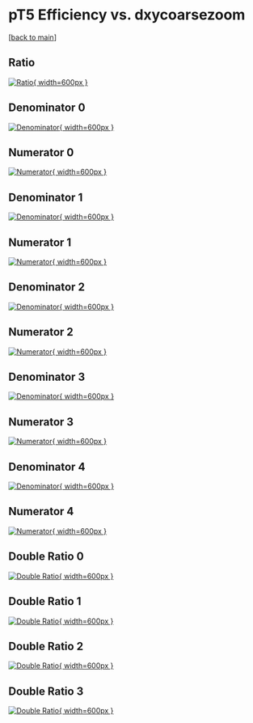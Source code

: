 # pT5 Efficiency vs. dxycoarsezoom

[[back to main](./)]



## Ratio

[![Ratio](../mtv/var/pT5_loweta_211_-1_eff_dxycoarsezoom.png){ width=600px }](../mtv/var/pT5_loweta_211_-1_eff_dxycoarsezoom.pdf)

## Denominator 0

[![Denominator](../mtv/den/pT5_loweta_211_-1_eff_dxycoarsezoom_den0.png){ width=600px }](../mtv/den/pT5_loweta_211_-1_eff_dxycoarsezoom_den0.pdf)

## Numerator 0

[![Numerator](../mtv/num/pT5_loweta_211_-1_eff_dxycoarsezoom_num0.png){ width=600px }](../mtv/num/pT5_loweta_211_-1_eff_dxycoarsezoom_num0.pdf)

## Denominator 1

[![Denominator](../mtv/den/pT5_loweta_211_-1_eff_dxycoarsezoom_den1.png){ width=600px }](../mtv/den/pT5_loweta_211_-1_eff_dxycoarsezoom_den1.pdf)

## Numerator 1

[![Numerator](../mtv/num/pT5_loweta_211_-1_eff_dxycoarsezoom_num1.png){ width=600px }](../mtv/num/pT5_loweta_211_-1_eff_dxycoarsezoom_num1.pdf)

## Denominator 2

[![Denominator](../mtv/den/pT5_loweta_211_-1_eff_dxycoarsezoom_den2.png){ width=600px }](../mtv/den/pT5_loweta_211_-1_eff_dxycoarsezoom_den2.pdf)

## Numerator 2

[![Numerator](../mtv/num/pT5_loweta_211_-1_eff_dxycoarsezoom_num2.png){ width=600px }](../mtv/num/pT5_loweta_211_-1_eff_dxycoarsezoom_num2.pdf)

## Denominator 3

[![Denominator](../mtv/den/pT5_loweta_211_-1_eff_dxycoarsezoom_den3.png){ width=600px }](../mtv/den/pT5_loweta_211_-1_eff_dxycoarsezoom_den3.pdf)

## Numerator 3

[![Numerator](../mtv/num/pT5_loweta_211_-1_eff_dxycoarsezoom_num3.png){ width=600px }](../mtv/num/pT5_loweta_211_-1_eff_dxycoarsezoom_num3.pdf)

## Denominator 4

[![Denominator](../mtv/den/pT5_loweta_211_-1_eff_dxycoarsezoom_den4.png){ width=600px }](../mtv/den/pT5_loweta_211_-1_eff_dxycoarsezoom_den4.pdf)

## Numerator 4

[![Numerator](../mtv/num/pT5_loweta_211_-1_eff_dxycoarsezoom_num4.png){ width=600px }](../mtv/num/pT5_loweta_211_-1_eff_dxycoarsezoom_num4.pdf)

## Double Ratio 0

[![Double Ratio](../mtv/ratio/pT5_loweta_211_-1_eff_dxycoarsezoom_ratio0.png){ width=600px }](../mtv/ratio/pT5_loweta_211_-1_eff_dxycoarsezoom_ratio0.pdf)

## Double Ratio 1

[![Double Ratio](../mtv/ratio/pT5_loweta_211_-1_eff_dxycoarsezoom_ratio1.png){ width=600px }](../mtv/ratio/pT5_loweta_211_-1_eff_dxycoarsezoom_ratio1.pdf)

## Double Ratio 2

[![Double Ratio](../mtv/ratio/pT5_loweta_211_-1_eff_dxycoarsezoom_ratio2.png){ width=600px }](../mtv/ratio/pT5_loweta_211_-1_eff_dxycoarsezoom_ratio2.pdf)

## Double Ratio 3

[![Double Ratio](../mtv/ratio/pT5_loweta_211_-1_eff_dxycoarsezoom_ratio3.png){ width=600px }](../mtv/ratio/pT5_loweta_211_-1_eff_dxycoarsezoom_ratio3.pdf)

